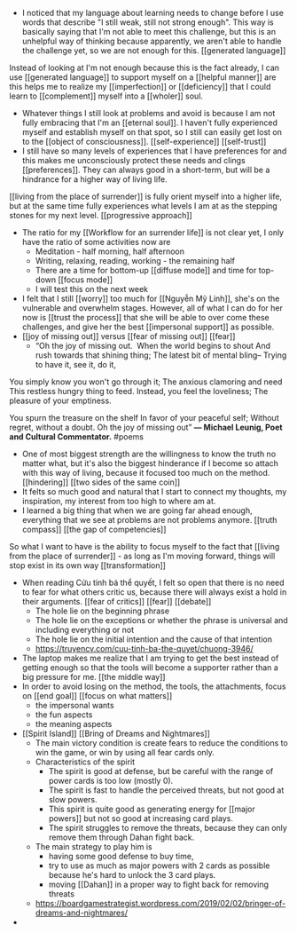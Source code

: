- I noticed that my language about learning needs to change before I use words that describe "I still weak, still not strong enough". This way is basically saying that I'm not able to meet this challenge, but this is an unhelpful way of thinking because apparently, we aren't able to handle the challenge yet, so we are not enough for this. [[generated language]] 

Instead of looking at I'm not enough because this is the fact already, I can use [[generated language]] to support myself on a [[helpful manner]] are this helps me to realize my [[imperfection]] or [[deficiency]] that I could learn to [[complement]] myself into a [[wholer]] soul.
- Whatever things I still look at problems and avoid is because I am not fully embracing that I'm an [[eternal soul]]. I haven't fully experienced myself and establish myself on that spot, so I still can easily get lost on to the [[object of consciousness]]. [[self-experience]] [[self-trust]]
- I still have so many levels of experiences that I have preferences for and this makes me unconsciously protect these needs and clings [[preferences]]. They can always good in a short-term, but will be a hindrance for a higher way of living life. 

[[living from the place of surrender]] is fully orient myself into a higher life, but at the same time fully experiences what levels I am at as the stepping stones for my next level. [[progressive approach]]
- The ratio for my [[Workflow for an surrender life]] is not clear yet, I only have the ratio of some activities now are
    - Meditation - half morning, half afternoon
    - Writing, relaxing, reading, working - the remaining half
    - There are a time for bottom-up [[diffuse mode]] and time for top-down [[focus mode]]
    - I will test this on the next week
- I felt that I still [[worry]] too much for [[Nguyễn Mỹ Linh]], she's on the vulnerable and overwhelm stages. However, all of what I can do for her now is [[trust the process]] that she will be able to over come these challenges, and give her the best [[impersonal support]] as possible. 
- [[joy of missing out]] versus [[fear of missing out]] [[fear]]
    - “Oh the joy of missing out. 
When the world begins to shout
And rush towards that shining thing;
The latest bit of mental bling–
Trying to have it, see it, do it,

You simply know you won't go through it;
The anxious clamoring and need
This restless hungry thing to feed.
Instead, you feel the loveliness;
The pleasure of your emptiness.

You spurn the treasure on the shelf
In favor of your peaceful self;
Without regret, without a doubt.
Oh the joy of missing out”
**— Michael Leunig, Poet and Cultural Commentator.** #poems
- One of most biggest strength are the willingness to know the truth no matter what, but it's also the biggest hinderance if I become so attach with this way of living, because it focused too much on the method. [[hindering]] [[two sides of the same coin]]
- It felts so much good and natural that I start to connect my thoughts, my inspiration, my interest from too high to where am at.
- I learned a big thing that when we are going far ahead enough, everything that we see at problems are not problems anymore. [[truth compass]] [[the gap of competencies]]

So what I want to have is the ability to focus myself to the fact that [[living from the place of surrender]]
    - as long as I'm moving forward, things will stop exist in its own way [[transformation]]
- When reading Cửu tinh bá thể quyết, I felt so open that there is no need to fear for what others critic us, because there will always exist a hold in their arguments. [[fear of critics]] [[fear]] [[debate]]
    - The hole lie on the beginning phrase
    - The hole lie on the exceptions or whether the phrase is universal and including everything or not
    - The hole lie on the initial intention and the cause of that intention
    - https://truyencv.com/cuu-tinh-ba-the-quyet/chuong-3946/
- The laptop makes me realize that I am trying to get the best instead of getting enough so that the tools will become a supporter rather than a big pressure for me. [[the middle way]]
- In order to avoid losing on the method, the tools, the attachments, focus on [[end goal]] [[focus on what matters]]
    - the impersonal wants
    - the fun aspects
    - the meaning aspects
- [[Spirit Island]] [[Bring of Dreams and Nightmares]]
    - The main victory condition is create fears to reduce the conditions to win the game, or win by using all fear cards only. 
    - Characteristics of the spirit
        - The spirit is good at defense, but be careful with the range of power cards is too low (mostly 0).
        - The spirit is fast to handle the perceived threats, but not good at slow powers.
        - This spirit is quite good as generating energy for [[major powers]] but not so good at increasing card plays.
        - The spirit struggles to remove the threats, because they can only remove them through Dahan fight back.
    - The main strategy to play him is 
        - having some good defense to buy time, 
        - try to use as much as major powers with 2 cards as possible because he's hard to unlock the 3 card plays.
        - moving [[Dahan]] in a proper way to fight back for removing threats
    - https://boardgamestrategist.wordpress.com/2019/02/02/bringer-of-dreams-and-nightmares/
- 

